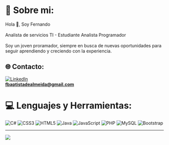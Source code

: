 # 💫 Sobre mi:
Hola 👋, Soy Fernando<br><br>Analista de servicios TI - Estudiante Analista Programador<br><br>Soy un joven proramador, siempre en busca de nuevas oportunidades para seguir aprendiendo y creciendo con la experiencia.<br>


## 🌐 Contacto:
[![LinkedIn](https://img.shields.io/badge/LinkedIn-%230077B5.svg?logo=linkedin&logoColor=white)](https://linkedin.com/in/https://www.linkedin.com/in/fernando-baptista-de-almeida/) <br>
**fbaptistadealmeida@gmail.com**


# 💻 Lenguajes y Herramientas:
![C#](https://img.shields.io/badge/c%23-%23239120.svg?style=for-the-badge&logo=c-sharp&logoColor=white) ![CSS3](https://img.shields.io/badge/css3-%231572B6.svg?style=for-the-badge&logo=css3&logoColor=white) ![HTML5](https://img.shields.io/badge/html5-%23E34F26.svg?style=for-the-badge&logo=html5&logoColor=white) ![Java](https://img.shields.io/badge/java-%23ED8B00.svg?style=for-the-badge&logo=openjdk&logoColor=white) ![JavaScript](https://img.shields.io/badge/javascript-%23323330.svg?style=for-the-badge&logo=javascript&logoColor=%23F7DF1E) ![PHP](https://img.shields.io/badge/php-%23777BB4.svg?style=for-the-badge&logo=php&logoColor=white) ![MySQL](https://img.shields.io/badge/mysql-%2300000f.svg?style=for-the-badge&logo=mysql&logoColor=white) ![Bootstrap](https://img.shields.io/badge/bootstrap-%238511FA.svg?style=for-the-badge&logo=bootstrap&logoColor=white)




---
[![](https://visitcount.itsvg.in/api?id=Nando-BDA&icon=0&color=0)](https://visitcount.itsvg.in)
